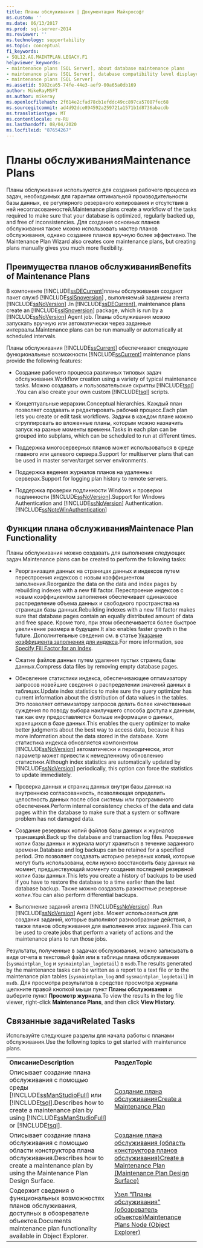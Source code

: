 ```yaml
---
title: Планы обслуживания | Документация Майкрософт
ms.custom: ''
ms.date: 06/13/2017
ms.prod: sql-server-2014
ms.reviewer: ''
ms.technology: supportability
ms.topic: conceptual
f1_keywords:
- SQL12.AG.MAINTPLAN.LEGACY.F1
helpviewer_keywords:
- maintenance plans [SQL Server], about database maintenance plans
- maintenance plans [SQL Server], database compatibility level displayed in designer
- maintenance plans [SQL Server]
ms.assetid: 5982ca65-74fe-44e3-aef9-00a65a0db169
author: MikeRayMSFT
ms.author: mikeray
ms.openlocfilehash: 2f614e2cfad78cb1efddc49cc897ca57087fec68
ms.sourcegitcommit: ad4d92dce894592a259721a1571b1d8736abacdb
ms.translationtype: MT
ms.contentlocale: ru-RU
ms.lasthandoff: 08/04/2020
ms.locfileid: "87654267"
---
```

# <a name="maintenance-plans"></a><span data-ttu-id="eb5a8-102">Планы обслуживания</span><span class="sxs-lookup"><span data-stu-id="eb5a8-102">Maintenance Plans</span></span>
  <span data-ttu-id="eb5a8-103">Планы обслуживания используются для создания рабочего процесса из задач, необходимых для гарантии оптимальной производительности базы данных, ее регулярного резервного копирования и отсутствия в ней несогласованностей.</span><span class="sxs-lookup"><span data-stu-id="eb5a8-103">Maintenance plans create a workflow of the tasks required to make sure that your database is optimized, regularly backed up, and free of inconsistencies.</span></span> <span data-ttu-id="eb5a8-104">Для создания основных планов обслуживания также можно использовать мастер планов обслуживания, однако создание планов вручную более эффективно.</span><span class="sxs-lookup"><span data-stu-id="eb5a8-104">The Maintenance Plan Wizard also creates core maintenance plans, but creating plans manually gives you much more flexibility.</span></span>  
  
## <a name="benefits-of-maintenance-plans"></a><span data-ttu-id="eb5a8-105">Преимущества планов обслуживания</span><span class="sxs-lookup"><span data-stu-id="eb5a8-105">Benefits of Maintenance Plans</span></span>  
 <span data-ttu-id="eb5a8-106">В компоненте [!INCLUDE[ssDECurrent](../../includes/ssdecurrent-md.md)]планы обслуживания создают пакет служб [!INCLUDE[ssISnoversion](../../includes/ssisnoversion-md.md)] , выполняемый заданием агента [!INCLUDE[ssNoVersion](../../includes/ssnoversion-md.md)] .</span><span class="sxs-lookup"><span data-stu-id="eb5a8-106">In [!INCLUDE[ssDECurrent](../../includes/ssdecurrent-md.md)], maintenance plans create an [!INCLUDE[ssISnoversion](../../includes/ssisnoversion-md.md)] package, which is run by a [!INCLUDE[ssNoVersion](../../includes/ssnoversion-md.md)] Agent job.</span></span> <span data-ttu-id="eb5a8-107">Планы обслуживания можно запускать вручную или автоматически через заданные интервалы.</span><span class="sxs-lookup"><span data-stu-id="eb5a8-107">Maintenance plans can be run manually or automatically at scheduled intervals.</span></span>  
  
 <span data-ttu-id="eb5a8-108">Планы обслуживания [!INCLUDE[ssCurrent](../../includes/sscurrent-md.md)] обеспечивают следующие функциональные возможности.</span><span class="sxs-lookup"><span data-stu-id="eb5a8-108">[!INCLUDE[ssCurrent](../../includes/sscurrent-md.md)] maintenance plans provide the following features:</span></span>  
  
-   <span data-ttu-id="eb5a8-109">Создание рабочего процесса различных типовых задач обслуживания.</span><span class="sxs-lookup"><span data-stu-id="eb5a8-109">Workflow creation using a variety of typical maintenance tasks.</span></span> <span data-ttu-id="eb5a8-110">Можно создавать и пользовательские скрипты [!INCLUDE[tsql](../../includes/tsql-md.md)] .</span><span class="sxs-lookup"><span data-stu-id="eb5a8-110">You can also create your own custom [!INCLUDE[tsql](../../includes/tsql-md.md)] scripts.</span></span>  
  
-   <span data-ttu-id="eb5a8-111">Концептуальные иерархии.</span><span class="sxs-lookup"><span data-stu-id="eb5a8-111">Conceptual hierarchies.</span></span> <span data-ttu-id="eb5a8-112">Каждый план позволяет создавать и редактировать рабочий процесс.</span><span class="sxs-lookup"><span data-stu-id="eb5a8-112">Each plan lets you create or edit task workflows.</span></span> <span data-ttu-id="eb5a8-113">Задачи в каждом плане можно сгруппировать во вложенные планы, которым можно назначить запуск на разные моменты времени.</span><span class="sxs-lookup"><span data-stu-id="eb5a8-113">Tasks in each plan can be grouped into subplans, which can be scheduled to run at different times.</span></span>  
  
-   <span data-ttu-id="eb5a8-114">Поддержка многосерверных планов может использоваться в среде главного или целевого сервера.</span><span class="sxs-lookup"><span data-stu-id="eb5a8-114">Support for multiserver plans that can be used in master server/target server environments.</span></span>  
  
-   <span data-ttu-id="eb5a8-115">Поддержка ведения журналов планов на удаленных серверах.</span><span class="sxs-lookup"><span data-stu-id="eb5a8-115">Support for logging plan history to remote servers.</span></span>  
  
-   <span data-ttu-id="eb5a8-116">Поддержка проверки подлинности Windows и проверки подлинности [!INCLUDE[ssNoVersion](../../includes/ssnoversion-md.md)].</span><span class="sxs-lookup"><span data-stu-id="eb5a8-116">Support for Windows Authentication and [!INCLUDE[ssNoVersion](../../includes/ssnoversion-md.md)] Authentication.</span></span> [!INCLUDE[ssNoteWinAuthentication](../../includes/ssnotewinauthentication-md.md)]  
  
## <a name="maintenace-plan-functionality"></a><span data-ttu-id="eb5a8-117">Функции плана обслуживания</span><span class="sxs-lookup"><span data-stu-id="eb5a8-117">Maintenace Plan Functionality</span></span>  
 <span data-ttu-id="eb5a8-118">Планы обслуживания можно создавать для выполнения следующих задач.</span><span class="sxs-lookup"><span data-stu-id="eb5a8-118">Maintenance plans can be created to perform the following tasks:</span></span>  
  
-   <span data-ttu-id="eb5a8-119">Реорганизация данных на страницах данных и индексов путем перестроения индексов с новым коэффициентом заполнения.</span><span class="sxs-lookup"><span data-stu-id="eb5a8-119">Reorganize the data on the data and index pages by rebuilding indexes with a new fill factor.</span></span> <span data-ttu-id="eb5a8-120">Перестроение индексов с новым коэффициентом заполнения обеспечивает одинаковое распределение объема данных и свободного пространства на страницах базы данных.</span><span class="sxs-lookup"><span data-stu-id="eb5a8-120">Rebuilding indexes with a new fill factor makes sure that database pages contain an equally distributed amount of data and free space.</span></span> <span data-ttu-id="eb5a8-121">Кроме того, при этом обеспечивается более быстрое увеличение размера в будущем.</span><span class="sxs-lookup"><span data-stu-id="eb5a8-121">It also enables faster growth in the future.</span></span> <span data-ttu-id="eb5a8-122">Дополнительные сведения см. в статье [Указание коэффициента заполнения для индекса](../indexes/specify-fill-factor-for-an-index.md).</span><span class="sxs-lookup"><span data-stu-id="eb5a8-122">For more information, see [Specify Fill Factor for an Index](../indexes/specify-fill-factor-for-an-index.md).</span></span>  
  
-   <span data-ttu-id="eb5a8-123">Сжатие файлов данных путем удаления пустых страниц базы данных.</span><span class="sxs-lookup"><span data-stu-id="eb5a8-123">Compress data files by removing empty database pages.</span></span>  
  
-   <span data-ttu-id="eb5a8-124">Обновление статистики индекса, обеспечивающее оптимизатору запросов новейшие сведения о распределении значений данных в таблицах.</span><span class="sxs-lookup"><span data-stu-id="eb5a8-124">Update index statistics to make sure the query optimizer has current information about the distribution of data values in the tables.</span></span> <span data-ttu-id="eb5a8-125">Это позволяет оптимизатору запросов делать более качественные суждения по поводу выбора наилучшего способа доступа к данным, так как ему предоставляется больше информации о данных, хранящихся в базе данных.</span><span class="sxs-lookup"><span data-stu-id="eb5a8-125">This enables the query optimizer to make better judgments about the best way to access data, because it has more information about the data stored in the database.</span></span> <span data-ttu-id="eb5a8-126">Хотя статистика индекса обновляется компонентом [!INCLUDE[ssNoVersion](../../includes/ssnoversion-md.md)] автоматически и периодически, этот параметр может привести к немедленному обновлению статистики.</span><span class="sxs-lookup"><span data-stu-id="eb5a8-126">Although index statistics are automatically updated by [!INCLUDE[ssNoVersion](../../includes/ssnoversion-md.md)] periodically, this option can force the statistics to update immediately.</span></span>  
  
-   <span data-ttu-id="eb5a8-127">Проверка данных и страниц данных внутри базы данных на внутреннюю согласованность, позволяющая определить целостность данных после сбоя системы или программного обеспечения.</span><span class="sxs-lookup"><span data-stu-id="eb5a8-127">Perform internal consistency checks of the data and data pages within the database to make sure that a system or software problem has not damaged data.</span></span>  
  
-   <span data-ttu-id="eb5a8-128">Создание резервных копий файлов базы данных и журналов транзакций.</span><span class="sxs-lookup"><span data-stu-id="eb5a8-128">Back up the database and transaction log files.</span></span> <span data-ttu-id="eb5a8-129">Резервные копии базы данных и журнала могут храниться в течение заданного времени.</span><span class="sxs-lookup"><span data-stu-id="eb5a8-129">Database and log backups can be retained for a specified period.</span></span> <span data-ttu-id="eb5a8-130">Это позволяет создавать историю резервных копий, которые могут быть использованы, если нужно восстановить базу данных на момент, предшествующий моменту создания последней резервной копии базы данных.</span><span class="sxs-lookup"><span data-stu-id="eb5a8-130">This lets you create a history of backups to be used if you have to restore the database to a time earlier than the last database backup.</span></span> <span data-ttu-id="eb5a8-131">Также можно создавать разностные резервные копии.</span><span class="sxs-lookup"><span data-stu-id="eb5a8-131">You can also perform differential backups.</span></span>  
  
-   <span data-ttu-id="eb5a8-132">Выполнение заданий агента [!INCLUDE[ssNoVersion](../../includes/ssnoversion-md.md)] .</span><span class="sxs-lookup"><span data-stu-id="eb5a8-132">Run [!INCLUDE[ssNoVersion](../../includes/ssnoversion-md.md)] Agent jobs.</span></span> <span data-ttu-id="eb5a8-133">Может использоваться для создания заданий, которые выполняют разнообразные действия, а также планов обслуживания для выполнения этих заданий.</span><span class="sxs-lookup"><span data-stu-id="eb5a8-133">This can be used to create jobs that perform a variety of actions and the maintenance plans to run those jobs.</span></span>  
  
 <span data-ttu-id="eb5a8-134">Результаты, полученные в задачах обслуживания, можно записывать в виде отчета в текстовый файл или в таблицы плана обслуживания (`sysmaintplan_log` и `sysmaintplan_logdetail`) в `msdb`.</span><span class="sxs-lookup"><span data-stu-id="eb5a8-134">The results generated by the maintenance tasks can be written as a report to a text file or to the maintenance plan tables (`sysmaintplan_log` and `sysmaintplan_logdetail`) in `msdb`.</span></span> <span data-ttu-id="eb5a8-135">Для просмотра результатов в средстве просмотра журнала щелкните правой кнопкой мыши пункт **Планы обслуживания** и выберите пункт **Просмотр журнала**.</span><span class="sxs-lookup"><span data-stu-id="eb5a8-135">To view the results in the log file viewer, right-click **Maintenance Plans**, and then click **View History**.</span></span>  
  
## <a name="related-tasks"></a><span data-ttu-id="eb5a8-136">Связанные задачи</span><span class="sxs-lookup"><span data-stu-id="eb5a8-136">Related Tasks</span></span>  
 <span data-ttu-id="eb5a8-137">Используйте следующие разделы для начала работы с планами обслуживания.</span><span class="sxs-lookup"><span data-stu-id="eb5a8-137">Use the following topics to get started with maintenance plans.</span></span>  
  
|||  
|-|-|  
|<span data-ttu-id="eb5a8-138">**Описание**</span><span class="sxs-lookup"><span data-stu-id="eb5a8-138">**Description**</span></span>|<span data-ttu-id="eb5a8-139">**Раздел**</span><span class="sxs-lookup"><span data-stu-id="eb5a8-139">**Topic**</span></span>|  
|<span data-ttu-id="eb5a8-140">Описывает создание плана обслуживания с помощью среды [!INCLUDE[ssManStudioFull](../../includes/ssmanstudiofull-md.md)] или [!INCLUDE[tsql](../../includes/tsql-md.md)].</span><span class="sxs-lookup"><span data-stu-id="eb5a8-140">Describes how to create a maintenance plan by using [!INCLUDE[ssManStudioFull](../../includes/ssmanstudiofull-md.md)] or [!INCLUDE[tsql](../../includes/tsql-md.md)].</span></span>|[<span data-ttu-id="eb5a8-141">Создание плана обслуживания</span><span class="sxs-lookup"><span data-stu-id="eb5a8-141">Create a Maintenance Plan</span></span>](create-a-maintenance-plan.md)|  
|<span data-ttu-id="eb5a8-142">Описывает создание плана обслуживания с помощью области конструктора плана обслуживания.</span><span class="sxs-lookup"><span data-stu-id="eb5a8-142">Describes how to create a maintenance plan by using the Maintenance Plan Design Surface.</span></span>|[<span data-ttu-id="eb5a8-143">Создание плана обслуживания (область конструктора планов обслуживания)</span><span class="sxs-lookup"><span data-stu-id="eb5a8-143">Create a Maintenance Plan &#40;Maintenance Plan Design Surface&#41;</span></span>](create-a-maintenance-plan-maintenance-plan-design-surface.md)|  
|<span data-ttu-id="eb5a8-144">Содержит сведения о функциональных возможностях планов обслуживания, доступных в обозревателе объектов.</span><span class="sxs-lookup"><span data-stu-id="eb5a8-144">Documents maintenance plan functionality available in Object Explorer.</span></span>|[<span data-ttu-id="eb5a8-145">Узел "Планы обслуживания" (обозреватель объектов)</span><span class="sxs-lookup"><span data-stu-id="eb5a8-145">Maintenance Plans Node &#40;Object Explorer&#41;</span></span>](../../ssms/object/object-explorer.md)|  
  
  
